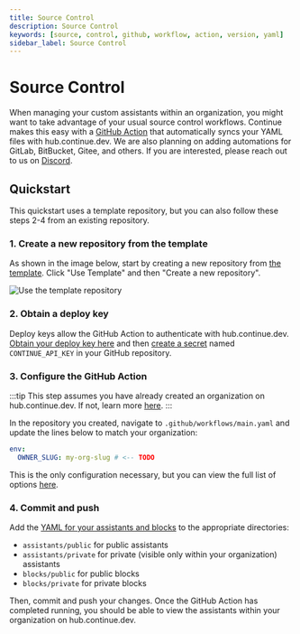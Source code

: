 ```yaml
---
title: Source Control
description: Source Control
keywords: [source, control, github, workflow, action, version, yaml]
sidebar_label: Source Control
---
```


# Source Control

When managing your custom assistants within an organization, you might want to take advantage of your usual source control workflows. Continue makes this easy with a [GitHub Action](https://github.com/continuedev/continue-publish-action) that automatically syncs your YAML files with hub.continue.dev. We are also planning on adding automations for GitLab, BitBucket, Gitee, and others. If you are interested, please reach out to us on [Discord](https://discord.gg/vapESyrFmJ).

## Quickstart

This quickstart uses a template repository, but you can also follow these steps 2-4 from an existing repository.

### 1. Create a new repository from the template

As shown in the image below, start by creating a new repository from [the template](https://github.com/continuedev/continue-hub-template). Click "Use Template" and then "Create a new repository".

![Use the template repository](/img/hub/template-repo.png)

### 2. Obtain a deploy key

Deploy keys allow the GitHub Action to authenticate with hub.continue.dev. [Obtain your deploy key here](https://hub.continue.dev/settings/api-keys) and then [create a secret](https://docs.github.com/en/actions/security-for-github-actions/security-guides/using-secrets-in-github-actions#creating-secrets-for-a-repository) named `CONTINUE_API_KEY` in your GitHub repository.

### 3. Configure the GitHub Action

:::tip
This step assumes you have already created an organization on hub.continue.dev. If not, learn more [here](./governance/creating-an-org.md).
:::

In the repository you created, navigate to `.github/workflows/main.yaml` and update the lines below to match your organization:

```yaml
env:
  OWNER_SLUG: my-org-slug # <-- TODO
```

This is the only configuration necessary, but you can view the full list of options [here](https://github.com/continuedev/continue-publish-action/blob/main/README.md).

### 4. Commit and push

Add the [YAML for your assistants and blocks](../reference.md) to the appropriate directories:

- `assistants/public` for public assistants
- `assistants/private` for private (visible only within your organization) assistants
- `blocks/public` for public blocks
- `blocks/private` for private blocks

Then, commit and push your changes. Once the GitHub Action has completed running, you should be able to view the assistants within your organization on hub.continue.dev.
